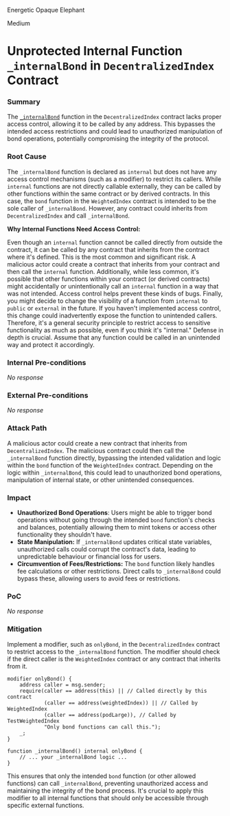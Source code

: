 Energetic Opaque Elephant

Medium

# Unprotected Internal Function `_internalBond` in `DecentralizedIndex` Contract

### Summary

The [`_internalBond`](https://github.com/sherlock-audit/2025-01-peapods-finance/blob/main/contracts/contracts/DecentralizedIndex.sol#L256-L262) function in the `DecentralizedIndex` contract lacks proper access control, allowing it to be called by any address. This bypasses the intended access restrictions and could lead to unauthorized manipulation of bond operations, potentially compromising the integrity of the protocol.

### Root Cause

The `_internalBond` function is declared as `internal` but does not have any access control mechanisms (such as a modifier) to restrict its callers. While `internal` functions are not directly callable externally, they can be called by other functions within the same contract or by derived contracts.  In this case, the `bond` function in the `WeightedIndex` contract is intended to be the sole caller of `_internalBond`. However, any contract could inherits from `DecentralizedIndex` and call `_internalBond`.

**Why Internal Functions Need Access Control:**

Even though an `internal` function cannot be called directly from outside the contract, it can be called by any contract that inherits from the contract where it's defined.  This is the most common and significant risk.  A malicious actor could create a contract that inherits from your contract and then call the `internal` function.  Additionally, while less common, it's possible that other functions within your contract (or derived contracts) might accidentally or unintentionally call an `internal` function in a way that was not intended. Access control helps prevent these kinds of bugs.  Finally, you might decide to change the visibility of a function from `internal` to `public` or `external` in the future.  If you haven't implemented access control, this change could inadvertently expose the function to unintended callers.  Therefore, it's a general security principle to restrict access to sensitive functionality as much as possible, even if you think it's "internal."  Defense in depth is crucial.  Assume that any function could be called in an unintended way and protect it accordingly.

### Internal Pre-conditions

_No response_

### External Pre-conditions

_No response_

### Attack Path

A malicious actor could create a new contract that inherits from `DecentralizedIndex`.
The malicious contract could then call the `_internalBond` function directly, bypassing the intended validation and logic within the `bond` function of the `WeightedIndex` contract.
Depending on the logic within `_internalBond`, this could lead to unauthorized bond operations, manipulation of internal state, or other unintended consequences.

### Impact

- **Unauthorized Bond Operations**: Users might be able to trigger bond operations without going through the intended `bond` function's checks and balances, potentially allowing them to mint tokens or access other functionality they shouldn't have.
- **State Manipulation:** If `_internalBond` updates critical state variables, unauthorized calls could corrupt the contract's data, leading to unpredictable behaviour or financial loss for users.
- **Circumvention of Fees/Restrictions:** The `bond` function likely handles fee calculations or other restrictions. Direct calls to `_internalBond` could bypass these, allowing users to avoid fees or restrictions.

### PoC

_No response_

### Mitigation

Implement a modifier, such as `onlyBond`, in the `DecentralizedIndex` contract to restrict access to the `_internalBond` function. The modifier should check if the direct caller is the `WeightedIndex` contract or any contract that inherits from it.

```solidity
modifier onlyBond() {
    address caller = msg.sender;
    require(caller == address(this) || // Called directly by this contract
            (caller == address(weightedIndex)) || // Called by WeightedIndex
            (caller == address(podLarge)), // Called by TestWeightedIndex
            "Only bond functions can call this.");
    _;
}

function _internalBond() internal onlyBond {
    // ... your _internalBond logic ...
}
```

This ensures that only the intended `bond` function (or other allowed functions) can call `_internalBond`, preventing unauthorized access and maintaining the integrity of the bond process.  It's crucial to apply this modifier to all internal functions that should only be accessible through specific external functions.